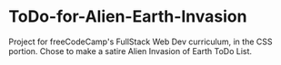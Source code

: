 # ToDo-for-Alien-Earth-Invasion
Project for freeCodeCamp's FullStack Web Dev curriculum, in the CSS portion. Chose to make a satire Alien Invasion of Earth ToDo List.
